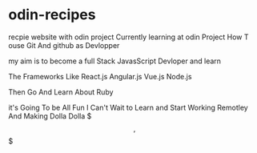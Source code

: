 # odin-recipes
recpie website  with odin project 
Currently learning  at odin Project How T ouse Git And  github as  Devlopper 

my aim is to become a full Stack JavasScript Devloper and learn
 
The Frameworks Like React.js Angular.js Vue.js Node.js 

Then Go And Learn About Ruby 

it's Going To be All Fun I Can't Wait to Learn and Start Working Remotley And Making Dolla Dolla  $$$,$$$ 
